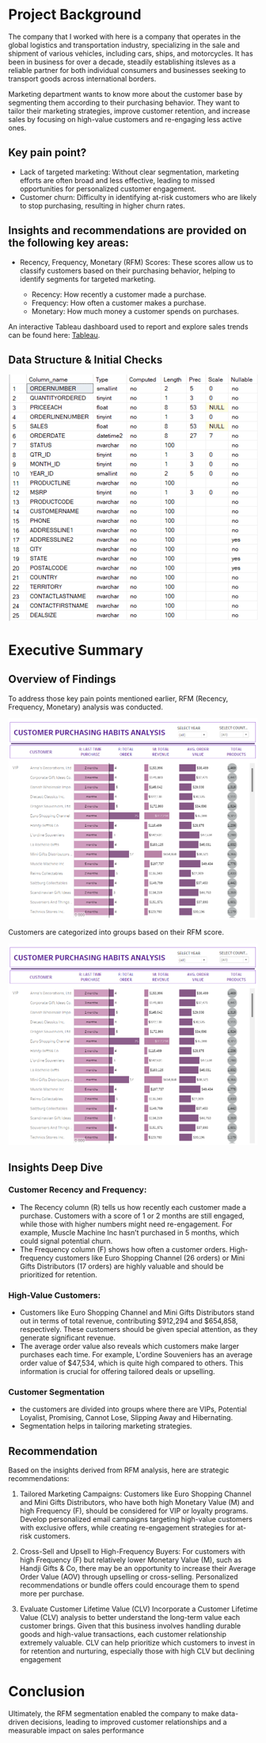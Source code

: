 # Project Background

The company that I worked with here is a company that operates in the global logistics and transportation industry, specializing in the sale and shipment of various vehicles, including cars, ships, and motorcycles. It has been in business for over a decade, steadily establishing itsleves as a reliable partner for both individual consumers and businesses seeking to transport goods across international borders.

Marketing department wants to know more about the customer base by segmenting them according to their purchasing behavior. They want to tailor their marketing strategies, improve customer retention, and increase sales by focusing on high-value customers and re-engaging less active ones.

## Key pain point?
- Lack of targeted marketing: Without clear segmentation, marketing efforts are often broad and less effective, leading to missed opportunities for personalized customer engagement.
- Customer churn: Difficulty in identifying at-risk customers who are likely to stop purchasing, resulting in higher churn rates.
  
## Insights and recommendations are provided on the following key areas:
- Recency, Frequency, Monetary (RFM) Scores: These scores allow us to classify customers based on their purchasing behavior, helping to identify segments for targeted marketing.

  - Recency: How recently a customer made a purchase.
  - Frequency: How often a customer makes a purchase.
  - Monetary: How much money a customer spends on purchases.

An interactive Tableau dashboard used to report and explore sales trends can be found here: [Tableau](https://public.tableau.com/views/RFMAnalysis_17248724679780/RFMDashboard?:language=en-US&publish=yes&:sid=&:redirect=auth&:display_count=n&:origin=viz_share_link).

## Data Structure & Initial Checks

![image2!](images/datastructureRFM.png)

# Executive Summary

## Overview of Findings

To address those key pain points mentioned earlier, RFM (Recency, Frequency, Monetary) analysis was conducted. 

![image1!](images/tableausc.png)

Customers are categorized into groups based on their RFM score.

![image3!](images/tableausc.png)

## Insights Deep Dive

### Customer Recency and Frequency:

  - The Recency column (R) tells us how recently each customer made a purchase. Customers with a score of 1 or 2 months are still engaged, while those with higher numbers might need re-engagement. For example, Muscle Machine Inc hasn’t purchased in 5 months, which could signal potential churn.
  - The Frequency column (F) shows how often a customer orders. High-frequency customers like Euro Shopping Channel (26 orders) or Mini Gifts Distributors (17 orders) are highly valuable and should be prioritized for retention.

### High-Value Customers:

  - Customers like Euro Shopping Channel and Mini Gifts Distributors stand out in terms of total revenue, contributing $912,294 and $654,858, respectively. These customers should be given special attention, as they generate significant revenue.
  - The average order value also reveals which customers make larger purchases each time. For example, L'ordine Souveniers has an average order value of $47,534, which is quite high compared to others. This information is crucial for offering tailored deals or upselling.
   
### Customer Segmentation

  - the customers are divided into groups where there are VIPs, Potential Loyalist, Promising, Cannot Lose, Slipping Away and Hibernating. 
  - Segmentation helps in tailoring marketing strategies.

## Recommendation

Based on the insights derived from RFM analysis, here are strategic recommendations:

1. Tailored Marketing Campaigns: Customers like Euro Shopping Channel and Mini Gifts Distributors, who have both high Monetary Value (M) and high Frequency (F), should be considered for VIP or loyalty programs. Develop personalized email campaigns targeting high-value customers with exclusive offers, while creating re-engagement strategies for at-risk customers.

2. Cross-Sell and Upsell to High-Frequency Buyers:
For customers with high Frequency (F) but relatively lower Monetary Value (M), such as Handji Gifts & Co, there may be an opportunity to increase their Average Order Value (AOV) through upselling or cross-selling. Personalized recommendations or bundle offers could encourage them to spend more per purchase.

3. Evaluate Customer Lifetime Value (CLV)
Incorporate a Customer Lifetime Value (CLV) analysis to better understand the long-term value each customer brings. Given that this business involves handling durable goods and high-value transactions, each customer relationship extremely valuable. CLV can help prioritize which customers to invest in for retention and nurturing, especially those with high CLV but declining engagement

# Conclusion

Ultimately, the RFM segmentation enabled the company to make data-driven decisions, leading to improved customer relationships and a measurable impact on sales performance
